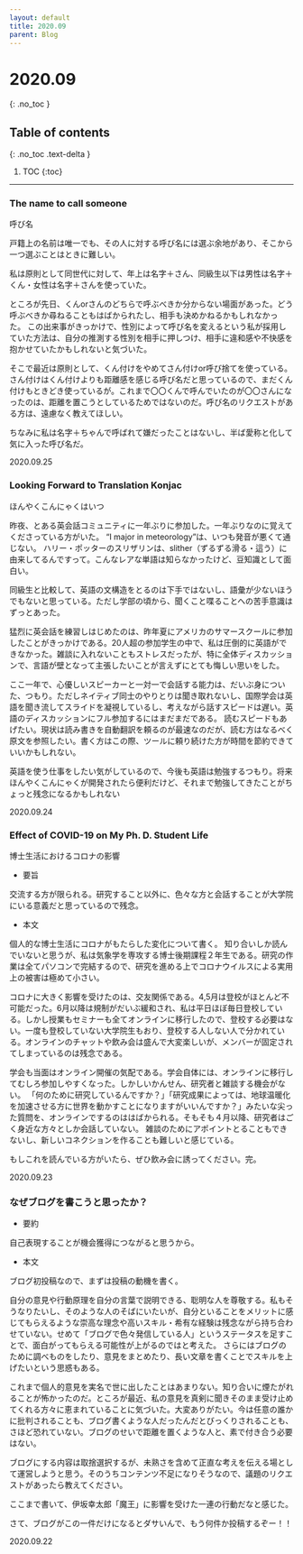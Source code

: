 ```yaml
---
layout: default
title: 2020.09
parent: Blog
---
```


# 2020.09
{: .no_toc }

## Table of contents
{: .no_toc .text-delta }

1. TOC
{:toc}

---

### The name to call someone
呼び名

戸籍上の名前は唯一でも、その人に対する呼び名には選ぶ余地があり、そこから一つ選ぶことはときに難しい。

私は原則として同世代に対して、年上は名字＋さん、同級生以下は男性は名字＋くん・女性は名字＋さんを使っていた。

ところが先日、くんorさんのどちらで呼ぶべきか分からない場面があった。どう呼ぶべきか尋ねることもはばかられたし、相手も決めかねるかもしれなかった。
この出来事がきっかけで、性別によって呼び名を変えるという私が採用していた方法は、自分の推測する性別を相手に押しつけ、相手に違和感や不快感を抱かせていたかもしれないと気づいた。

そこで最近は原則として、くん付けをやめてさん付けor呼び捨てを使っている。さん付けはくん付けよりも距離感を感じる呼び名だと思っているので、まだくん付けもときどき使っているが。これまで〇〇くんで呼んでいたのが〇〇さんになったのは、距離を置こうとしているためではないのだ。呼び名のリクエストがある方は、遠慮なく教えてほしい。

ちなみに私は名字＋ちゃんで呼ばれて嫌だったことはないし、半ば愛称と化して気に入った呼び名だ。

2020.09.25

### Looking Forward to Translation Konjac
ほんやくこんにゃくはいつ

昨夜、とある英会話コミュニティに一年ぶりに参加した。一年ぶりなのに覚えてくださっている方がいた。
“I major in meteorology”は、いつも発音が悪くて通じない。
ハリー・ポッターのスリザリンは、slither（ずるずる滑る・這う）に由来してるんですって。こんなレアな単語は知らなかったけど、豆知識として面白い。

同級生と比較して、英語の文構造をとるのは下手ではないし、語彙が少ないほうでもないと思っている。ただし学部の頃から、聞くこと喋ることへの苦手意識はずっとあった。

猛烈に英会話を練習しはじめたのは、昨年夏にアメリカのサマースクールに参加したことがきっかけである。20人超の参加学生の中で、私は圧倒的に英語ができなかった。雑談に入れないこともストレスだったが、特に全体ディスカッションで、言語が壁となって主張したいことが言えずにとても悔しい思いをした。

ここ一年で、心優しいスピーカーと一対一で会話する能力は、だいぶ身についた、つもり。ただしネイティブ同士のやりとりは聞き取れないし、国際学会は英語を聞き流してスライドを凝視しているし、考えながら話すスピードは遅い。英語のディスカッションにフル参加するにはまだまだである。
読むスピードもあげたい。現状は読み書きを自動翻訳を頼るのが最速なのだが、読む方はなるべく原文を参照したい。書く方はこの際、ツールに頼り続けた方が時間を節約できていいかもしれない。

英語を使う仕事をしたい気がしているので、今後も英語は勉強するつもり。将来ほんやくこんにゃくが開発されたら便利だけど、それまで勉強してきたことがちょっと残念になるかもしれない

2020.09.24

### Effect of COVID-19 on My Ph. D. Student Life
博士生活におけるコロナの影響

- 要旨

交流する方が限られる。研究すること以外に、色々な方と会話することが大学院にいる意義だと思っているので残念。

- 本文

個人的な博士生活にコロナがもたらした変化について書く。
知り合いしか読んでいないと思うが、私は気象学を専攻する博士後期課程２年生である。研究の作業は全てパソコンで完結するので、研究を進める上でコロナウイルスによる実用上の被害は極めて小さい。

コロナに大きく影響を受けたのは、交友関係である。4,5月は登校がほとんど不可能だった。6月以降は規制がだいぶ緩和され、私は平日ほぼ毎日登校している。しかし授業もセミナーも全てオンラインに移行したので、登校する必要はない。一度も登校していない大学院生もおり、登校する人しない人で分かれている。オンラインのチャットや飲み会は盛んで大変楽しいが、メンバーが固定されてしまっているのは残念である。

学会も当面はオンライン開催の気配である。学会自体には、オンラインに移行してむしろ参加しやすくなった。しかしいかんせん、研究者と雑談する機会がない。
「何のために研究しているんですか？」「研究成果によっては、地球温暖化を加速させる方に世界を動かすことになりますがいいんですか？」みたいな尖った質問を、オンラインでするのははばかられる。そもそも４月以降、研究者はごく身近な方々としか会話していない。
雑談のためにアポイントとることもできないし、新しいコネクションを作ることも難しいと感じている。

もしこれを読んでいる方がいたら、ぜひ飲み会に誘ってください。完。

2020.09.23

### なぜブログを書こうと思ったか？

- 要約

自己表現することが機会獲得につながると思うから。

- 本文

ブログ初投稿なので、まずは投稿の動機を書く。

自分の意見や行動原理を自分の言葉で説明できる、聡明な人を尊敬する。私もそうなりたいし、そのような人のそばにいたいが、自分といることをメリットに感じてもらえるような崇高な理念や高いスキル・希有な経験は残念ながら持ち合わせていない。せめて「ブログで色々発信している人」というステータスを足すことで、面白がってもらえる可能性が上がるのではと考えた。
さらにはブログのために調べものをしたり、意見をまとめたり、長い文章を書くことでスキルを上げたいという思惑もある。

これまで個人的意見を実名で世に出したことはあまりない。知り合いに煙たがれることが怖かったのだ。ところが最近、私の意見を真剣に聞きそのまま受け止めてくれる方々に恵まれていることに気づいた。大変ありがたい。今は任意の誰かに批判されることも、ブログ書くような人だったんだとびっくりされることも、さほど恐れていない。ブログのせいで距離を置くような人と、素で付き合う必要はない。

ブログにする内容は取捨選択するが、未熟さを含めて正直な考えを伝える場として運営しようと思う。そのうちコンテンツ不足になりそうなので、議題のリクエストがあったら教えてください。

ここまで書いて、伊坂幸太郎「魔王」に影響を受けた一連の行動だなと感じた。

さて、ブログがこの一件だけになるとダサいんで、もう何件か投稿するぞー！！

2020.09.22
